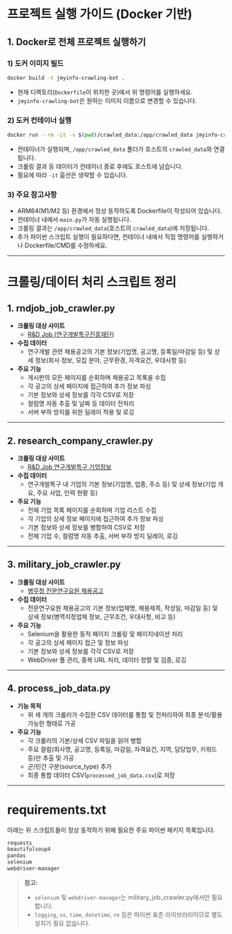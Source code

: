 # 프로젝트 실행 가이드 (Docker 기반)

## 1. Docker로 전체 프로젝트 실행하기

### 1) 도커 이미지 빌드

```bash
docker build -t jmyinfo-crawling-bot .
```

- 현재 디렉토리(`Dockerfile`이 위치한 곳)에서 위 명령어를 실행하세요.
- `jmyinfo-crawling-bot`은 원하는 이미지 이름으로 변경할 수 있습니다.

### 2) 도커 컨테이너 실행

```bash
docker run --rm -it -v $(pwd)/crawled_data:/app/crawled_data jmyinfo-crawling-bot
```

- 컨테이너가 실행되며, `/app/crawled_data` 폴더가 호스트의 `crawled_data`와 연결됩니다.
- 크롤링 결과 등 데이터가 컨테이너 종료 후에도 호스트에 남습니다.
- 필요에 따라 `-it` 옵션은 생략할 수 있습니다.

### 3) 주요 참고사항

- ARM64(M1/M2 등) 환경에서 정상 동작하도록 Dockerfile이 작성되어 있습니다.
- 컨테이너 내에서 `main.py`가 자동 실행됩니다.
- 크롤링 결과는 `/app/crawled_data`(호스트의 `crawled_data`)에 저장됩니다.
- 추가 파이썬 스크립트 실행이 필요하다면, 컨테이너 내에서 직접 명령어를 실행하거나 Dockerfile/CMD를 수정하세요.

---

# 크롤링/데이터 처리 스크립트 정리

## 1. rndjob_job_crawler.py

- **크롤링 대상 사이트**
  - [R&D Job (연구개발특구진흥재단)](https://www.rndjob.or.kr/info/sp_rsch.asp)
- **수집 데이터**
  - 연구개발 관련 채용공고의 기본 정보(기업명, 공고명, 등록일/마감일 등) 및 상세 정보(회사 정보, 모집 분야, 근무환경, 자격요건, 우대사항 등)
- **주요 기능**
  - 게시판의 모든 페이지를 순회하며 채용공고 목록을 수집
  - 각 공고의 상세 페이지에 접근하여 추가 정보 파싱
  - 기본 정보와 상세 정보를 각각 CSV로 저장
  - 컬럼명 자동 추출 및 날짜 등 데이터 전처리
  - 서버 부하 방지를 위한 딜레이 적용 및 로깅

---

## 2. research_company_crawler.py

- **크롤링 대상 사이트**
  - [R&D Job 연구개발특구 기업정보](https://www.rndjob.or.kr/info/sp_rsch_comp.asp)
- **수집 데이터**
  - 연구개발특구 내 기업의 기본 정보(기업명, 업종, 주소 등) 및 상세 정보(기업 개요, 주요 사업, 인력 현황 등)
- **주요 기능**
  - 전체 기업 목록 페이지를 순회하며 기업 리스트 수집
  - 각 기업의 상세 정보 페이지에 접근하여 추가 정보 파싱
  - 기본 정보와 상세 정보를 병합하여 CSV로 저장
  - 전체 기업 수, 컬럼명 자동 추출, 서버 부하 방지 딜레이, 로깅

---

## 3. military_job_crawler.py

- **크롤링 대상 사이트**
  - [병무청 전문연구요원 채용공고](https://work.mma.go.kr/caisBYIS/search/cygonggogeomsaek.do)
- **수집 데이터**
  - 전문연구요원 채용공고의 기본 정보(업체명, 채용제목, 작성일, 마감일 등) 및 상세 정보(병역지정업체 정보, 근무조건, 우대사항, 비고 등)
- **주요 기능**
  - Selenium을 활용한 동적 페이지 크롤링 및 페이지네이션 처리
  - 각 공고의 상세 페이지 접근 및 정보 파싱
  - 기본 정보와 상세 정보를 각각 CSV로 저장
  - WebDriver 풀 관리, 중복 URL 처리, 데이터 정렬 및 검증, 로깅

---

## 4. process_job_data.py

- **기능 목적**
  - 위 세 개의 크롤러가 수집한 CSV 데이터를 통합 및 전처리하여 최종 분석/활용 가능한 형태로 가공
- **주요 기능**
  - 각 크롤러의 기본/상세 CSV 파일을 읽어 병합
  - 주요 컬럼(회사명, 공고명, 등록일, 마감일, 자격요건, 지역, 담당업무, 키워드 등)만 추출 및 가공
  - 군/민간 구분(source_type) 추가
  - 최종 통합 데이터 CSV(`processed_job_data.csv`)로 저장

---

# requirements.txt

아래는 위 스크립트들이 정상 동작하기 위해 필요한 주요 파이썬 패키지 목록입니다.

```txt
requests
beautifulsoup4
pandas
selenium
webdriver-manager
```

> **참고:**
>
> - `selenium` 및 `webdriver-manager`는 military_job_crawler.py에서만 필요합니다.
> - `logging`, `os`, `time`, `datetime`, `re` 등은 파이썬 표준 라이브러리이므로 별도 설치가 필요 없습니다.
